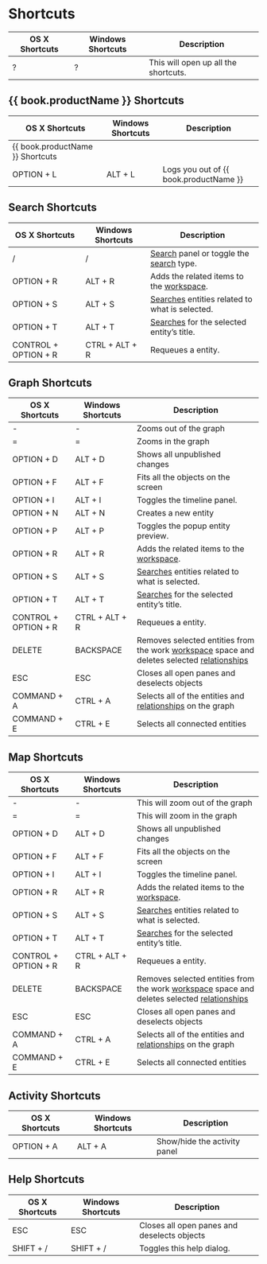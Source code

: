 # Shortcuts

| **OS X Shortcuts** | **Windows Shortcuts** | **Description** |
| -- | -- | -- |
| ? | ? | This will open up all the shortcuts. |

## {{ book.productName }}  Shortcuts
| **OS X Shortcuts** | **Windows Shortcuts** | **Description** |
| -- | -- | -- |
|{{ book.productName }}  Shortcuts | | |
| OPTION + L   | ALT + L  |  Logs you out of {{ book.productName }} |


## Search Shortcuts
| **OS X Shortcuts** | **Windows Shortcuts** | **Description** |
| -- | -- | -- |
| /  | /  | [Search](search.md) panel or toggle the [search](search.md) type. |
| OPTION + R  |  ALT + R | Adds the related items to the [workspace](workspaces.md).  |
| OPTION + S  |  ALT + S | [Searches](search.md) entities related to what is selected. |
| OPTION + T  |  ALT + T | [Searches](search.md) for the selected entity’s title.  |
|  CONTROL + OPTION + R | CTRL + ALT + R  | Requeues a entity.  |


## Graph Shortcuts
| **OS X Shortcuts** | **Windows Shortcuts** | **Description** |
| -- | -- | -- |
| -  |  - | Zooms out of the graph  |
| =  |  = | Zooms in the graph  |
| OPTION + D  | ALT + D  | Shows all unpublished changes   |
| OPTION + F  | ALT + F  | Fits all the objects on the screen  |
| OPTION + I  | ALT + I  | Toggles the timeline panel.  |
| OPTION + N  | ALT + N  | Creates a new entity  |
| OPTION + P  | ALT + P  | Toggles the popup entity preview.  |
| OPTION + R  |  ALT + R | Adds the related items to the [workspace](workspaces.md).  |
| OPTION + S  |  ALT + S | [Searches](search.md) entities related to what is selected. |
| OPTION + T  |  ALT + T | [Searches](search.md) for the selected entity’s title.  |
| CONTROL + OPTION + R | CTRL + ALT + R  | Requeues a entity.  |
| DELETE  | BACKSPACE  |  Removes selected entities from the work [workspace](workspaces.md) space and deletes selected [relationships](edges.md) |
|  ESC | ESC  | Closes all open panes and deselects objects  |
|  COMMAND + A | CTRL + A  |  Selects all of the entities and [relationships](edges.md) on the graph  |
| COMMAND + E  | CTRL + E  |  Selects all connected entities |


## Map Shortcuts
| **OS X Shortcuts** | **Windows Shortcuts** | **Description** |
| -- | -- | -- |
| -  |  - | This will zoom out of the graph  |
| =  |  = | This will zoom in the graph  |
| OPTION + D  | ALT + D  | Shows all unpublished changes   |
| OPTION + F  | ALT + F  | Fits all the objects on the screen  |
| OPTION + I  | ALT + I  | Toggles the timeline panel.  |
| OPTION + R  |  ALT + R | Adds the related items to the [workspace](workspaces.md).  |
| OPTION + S  |  ALT + S | [Searches](search.md) entities related to what is selected. |
| OPTION + T  |  ALT + T | [Searches](search.md) for the selected entity’s title.  |
| CONTROL + OPTION + R | CTRL + ALT + R  | Requeues a entity.  |
| DELETE  | BACKSPACE  |  Removes selected entities from the work [workspace](workspaces.md) space and deletes selected [relationships](edges.md) |
|  ESC | ESC  | Closes all open panes and deselects objects  |
|  COMMAND + A | CTRL + A  |  Selects all of the entities and [relationships](edges.md) on the graph  |
| COMMAND + E  | CTRL + E  |  Selects all connected entities |


## Activity Shortcuts
| **OS X Shortcuts** | **Windows Shortcuts** | **Description** |
| -- | -- | -- |
| OPTION + A  | ALT + A  |  Show/hide the activity panel |


## Help Shortcuts
| **OS X Shortcuts** | **Windows Shortcuts** | **Description** |
| -- | -- | -- |
| ESC  |  ESC | Closes all open panes and deselects objects  |
| SHIFT + /  | SHIFT + /  |  Toggles this help dialog.  |
